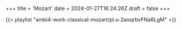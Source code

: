 +++
title = 'Mozart'
date = 2024-01-27T16:24:26Z
draft = false
+++

{{< playlist "ambi4-work-classical-mozart/pl.u-2aoqrbvFNa6LgM" >}}
